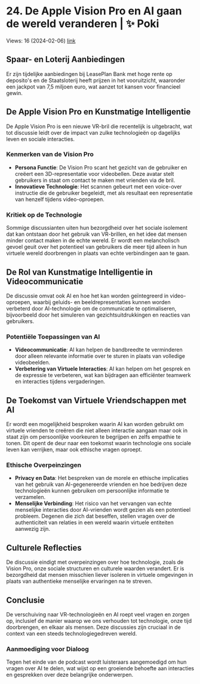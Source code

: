 # 24. De Apple Vision Pro en AI gaan de wereld veranderen | ✨ Poki
Views: 16 (2024-02-06) [link](https://www.youtube.com/watch?v=uqfkVr9MmBI)


 ## Spaar- en Loterij Aanbiedingen
Er zijn tijdelijke aanbiedingen bij LeasePlan Bank met hoge rente op deposito's en de Staatsloterij heeft prijzen in het vooruitzicht, waaronder een jackpot van 7,5 miljoen euro, wat aanzet tot kansen voor financieel gewin.

## De Apple Vision Pro en Kunstmatige Intelligentie
De Apple Vision Pro is een nieuwe VR-bril die recentelijk is uitgebracht, wat tot discussie leidt over de impact van zulke technologieën op dagelijks leven en sociale interacties.

### Kenmerken van de Vision Pro
- **Persona Functie**: De Vision Pro scant het gezicht van de gebruiker en creëert een 3D-representatie voor videobellen. Deze avatar stelt gebruikers in staat om contact te maken met vrienden via de bril.
- **Innovatieve Technologie**: Het scannen gebeurt met een voice-over instructie die de gebruiker begeleidt, met als resultaat een representatie van henzelf tijdens video-oproepen.

### Kritiek op de Technologie
Sommige discussianten uiten hun bezorgdheid over het sociale isolement dat kan ontstaan door het gebruik van VR-brillen, en het idee dat mensen minder contact maken in de echte wereld. Er wordt een melancholisch gevoel geuit over het potentieel van gebruikers die meer tijd alleen in hun virtuele wereld doorbrengen in plaats van echte verbindingen aan te gaan.

## De Rol van Kunstmatige Intelligentie in Videocommunicatie
De discussie omvat ook AI en hoe het kan worden geïntegreerd in video-oproepen, waarbij geluids- en beeldrepresentaties kunnen worden verbeterd door AI-technologie om de communicatie te optimaliseren, bijvoorbeeld door het simuleren van gezichtsuitdrukkingen en reacties van gebruikers.

### Potentiële Toepassingen van AI
- **Videocommunicatie**: AI kan helpen de bandbreedte te verminderen door alleen relevante informatie over te sturen in plaats van volledige videobeelden.
- **Verbetering van Virtuele Interacties**: AI kan helpen om het gesprek en de expressie te verbeteren, wat kan bijdragen aan efficiënter teamwerk en interacties tijdens vergaderingen.

## De Toekomst van Virtuele Vriendschappen met AI
Er wordt een mogelijkheid besproken waarin AI kan worden gebruikt om virtuele vrienden te creëren die niet alleen interactie aangaan maar ook in staat zijn om persoonlijke voorkeuren te begrijpen en zelfs empathie te tonen. Dit opent de deur naar een toekomst waarin technologie ons sociale leven kan verrijken, maar ook ethische vragen oproept.

### Ethische Overpeinzingen
- **Privacy en Data**: Het bespreken van de morele en ethische implicaties van het gebruik van AI-gegenereerde vrienden en hoe bedrijven deze technologieën kunnen gebruiken om persoonlijke informatie te verzamelen.
- **Menselijke Verbinding**: Het risico van het vervangen van echte menselijke interacties door AI-vrienden wordt gezien als een potentieel probleem. Degenen die zich dat beseffen, stellen vragen over de authenticiteit van relaties in een wereld waarin virtuele entiteiten aanwezig zijn.

## Culturele Reflecties
De discussie eindigt met overpeinzingen over hoe technologie, zoals de Vision Pro, onze sociale structuren en culturele waarden verandert. Er is bezorgdheid dat mensen misschien liever isoleren in virtuele omgevingen in plaats van authentieke menselijke ervaringen na te streven.

## Conclusie
De verschuiving naar VR-technologieën en AI roept veel vragen en zorgen op, inclusief de manier waarop we ons verhouden tot technologie, onze tijd doorbrengen, en elkaar als mensen. Deze discussies zijn cruciaal in de context van een steeds technologiegedreven wereld.

### Aanmoediging voor Dialoog
Tegen het einde van de podcast wordt luisteraars aangemoedigd om hun vragen over AI te delen, wat wijst op een groeiende behoefte aan interacties en gesprekken over deze belangrijke onderwerpen.